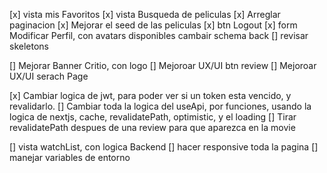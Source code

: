 [x] vista mis Favoritos
[x] vista Busqueda de peliculas
[x] Arreglar paginacion
[x] Mejorar el seed de las peliculas 
[x] btn Logout
[x] form Modificar Perfil, con avatars disponibles cambair schema back
[] revisar skeletons

[] Mejorar Banner Critio, con logo
[] Mejoroar UX/UI btn review
[] Mejoroar UX/UI serach Page


[x] Cambiar logica de jwt, para poder ver si un token esta vencido, y revalidarlo.
[] Cambiar toda la logica del useApi, por funciones, usando la logica de nextjs, cache, revalidatePath, optimistic, y el loading
[] Tirar revalidatePath despues de una review para que aparezca en la movie

[] vista watchList, con logica Backend
[] hacer responsive toda la pagina
[] manejar variables de entorno